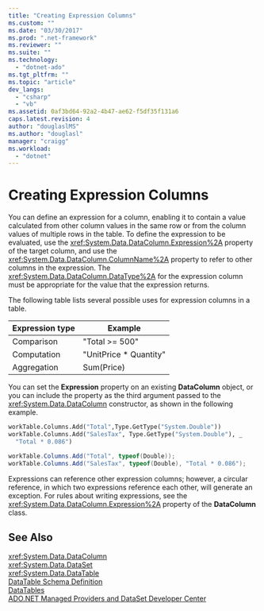 ```yaml
---
title: "Creating Expression Columns"
ms.custom: ""
ms.date: "03/30/2017"
ms.prod: ".net-framework"
ms.reviewer: ""
ms.suite: ""
ms.technology: 
  - "dotnet-ado"
ms.tgt_pltfrm: ""
ms.topic: "article"
dev_langs: 
  - "csharp"
  - "vb"
ms.assetid: 0af3bd64-92a2-4b47-ae62-f5df35f131a6
caps.latest.revision: 4
author: "douglaslMS"
ms.author: "douglasl"
manager: "craigg"
ms.workload: 
  - "dotnet"
---
```

# Creating Expression Columns
You can define an expression for a column, enabling it to contain a value calculated from other column values in the same row or from the column values of multiple rows in the table. To define the expression to be evaluated, use the <xref:System.Data.DataColumn.Expression%2A> property of the target column, and use the <xref:System.Data.DataColumn.ColumnName%2A> property to refer to other columns in the expression. The <xref:System.Data.DataColumn.DataType%2A> for the expression column must be appropriate for the value that the expression returns.  
  
 The following table lists several possible uses for expression columns in a table.  
  
|Expression type|Example|  
|---------------------|-------------|  
|Comparison|"Total >= 500"|  
|Computation|"UnitPrice * Quantity"|  
|Aggregation|Sum(Price)|  
  
 You can set the **Expression** property on an existing **DataColumn** object, or you can include the property as the third argument passed to the <xref:System.Data.DataColumn> constructor, as shown in the following example.  
  
```vb  
workTable.Columns.Add("Total",Type.GetType("System.Double"))  
workTable.Columns.Add("SalesTax", Type.GetType("System.Double"), _  
  "Total * 0.086")  
```  
  
```csharp  
workTable.Columns.Add("Total", typeof(Double));  
workTable.Columns.Add("SalesTax", typeof(Double), "Total * 0.086");  
```  
  
 Expressions can reference other expression columns; however, a circular reference, in which two expressions reference each other, will generate an exception. For rules about writing expressions, see the <xref:System.Data.DataColumn.Expression%2A> property of the **DataColumn** class.  
  
## See Also  
 <xref:System.Data.DataColumn>  
 <xref:System.Data.DataSet>  
 <xref:System.Data.DataTable>  
 [DataTable Schema Definition](../../../../../docs/framework/data/adonet/dataset-datatable-dataview/datatable-schema-definition.md)  
 [DataTables](../../../../../docs/framework/data/adonet/dataset-datatable-dataview/datatables.md)  
 [ADO.NET Managed Providers and DataSet Developer Center](http://go.microsoft.com/fwlink/?LinkId=217917)
